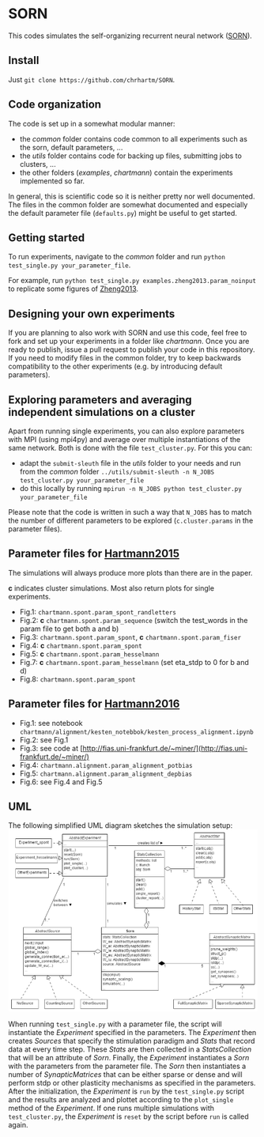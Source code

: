# SORN

This codes simulates the self-organizing recurrent neural network ([SORN](http://dx.doi.org/10.3389/neuro.10.023.2009)).

## Install
Just `git clone https://github.com/chrhartm/SORN`.

## Code organization
The code is set up in a somewhat modular manner:
* the *common* folder contains code common to all experiments such as the sorn, default parameters, ...
* the *utils* folder contains code for backing up files, submitting jobs to clusters, ...
* the other folders (*examples*, *chartmann*) contain the experiments implemented so far.

In general, this is scientific code so it is neither pretty nor well documented. The files in the common folder are somewhat documented and especially the default parameter file (`defaults.py`) might be useful to get started.

## Getting started
To run experiments, navigate to the *common* folder and run `python test_single.py your_parameter_file`.

For example, run `python test_single.py examples.zheng2013.param_noinput` to replicate some figures of [Zheng2013](http://dx.doi.org/10.1371/journal.pcbi.1002848).

## Designing your own experiments
If you are planning to also work with SORN and use this code, feel free to fork and set up your experiments in a folder like *chartmann*. Once you are ready to publish, issue a pull request to publish your code in this repository. If you need to modify files in the common folder, try to keep backwards compatibility to the other experiments (e.g. by introducing default parameters).

## Exploring parameters and averaging independent simulations on a cluster
Apart from running single experiments, you can also explore parameters with MPI (using mpi4py) and average over multiple instantiations of the same network. Both is done with the file `test_cluster.py`. For this you can:
* adapt the `submit-sleuth` file in the *utils* folder to your needs and run from the *common* folder `../utils/submit-sleuth -n N_JOBS test_cluster.py your_parameter_file`
* do this locally by running `mpirun -n N_JOBS python test_cluster.py your_parameter_file`

Please note that the code is written in such a way that `N_JOBS` has to match the number of different parameters to be explored (`c.cluster.params` in the parameter files).

## Parameter files for [Hartmann2015](http://journals.plos.org/ploscompbiol/article?id=10.1371/journal.pcbi.1004640)
The simulations will always produce more plots than there are in the paper.

**c** indicates cluster simulations. Most also return plots for single experiments.
* Fig.1: `chartmann.spont.param_spont_randletters`
* Fig.2: **c** `chartmann.spont.param_sequence` (switch the test_words in the param file to get both a and b)
* Fig.3: `chartmann.spont.param_spont`, **c** `chartmann.spont.param_fiser`
* Fig.4: **c** `chartmann.spont.param_spont`
* Fig.5: **c** `chartmann.spont.param_hesselmann`
* Fig.7: **c** `chartmann.spont.param_hesselmann` (set eta_stdp to 0 for b and d)
* Fig.8: `chartmann.spont.param_spont`

## Parameter files for [Hartmann2016](http://journal.frontiersin.org/article/10.3389/fncir.2015.00090/)
* Fig.1: see notebook `chartmann/alignment/kesten_notebbok/kesten_process_alignment.ipynb`
* Fig.2: see Fig.1
* Fig.3: see code at [http://fias.uni-frankfurt.de/~miner/](http://fias.uni-frankfurt.de/~miner/)
* Fig.4: `chartmann.alignment.param_alignment_potbias`
* Fig.5: `chartmann.alignment.param_alignment_depbias`
* Fig.6: see Fig.4 and Fig.5

## UML
The following simplified UML diagram sketches the simulation setup:
![UML-diagram](/doc/SORN_UML.png?raw=true)

When running `test_single.py` with a parameter file, the script will instantiate the *Experiment* specified in the parameters. The *Experiment* then creates *Sources* that specify the stimulation paradigm and *Stats* that record data at every time step. These *Stats* are then collected in a *StatsCollection* that will be an attribute of *Sorn*. Finally, the *Experiment* instantiates a *Sorn* with the parameters from the parameter file. The *Sorn* then instantiates a number of *SynapticMatrices* that can be either sparse or dense and will perform stdp or other plasticity mechanisms as specified in the parameters. After the initialization, the *Experiment* is `run` by the `test_single.py` script and the results are analyzed and plottet according to the `plot_single` method of the *Experiment*. If one runs multiple simulations with `test_cluster.py`, the *Experiment* is `reset` by the script before `run` is called again.



